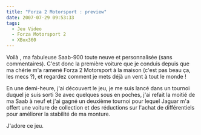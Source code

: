 ```yaml
---
title: "Forza 2 Motorsport : preview"
date: 2007-07-29 09:53:33
tags:
  - Jeu Video
  - Forza Motorsport 2
  - XBox360
---
```


Voilà , ma fabuleuse Saab-900 toute neuve et personnalisée (sans commentaires). C'est donc la première voiture que je conduis depuis que ma chérie m'a ramené Forza 2 Motorsport à la maison (c'est pas beau ça, les mecs&nbsp;?), et regardez comment je mets déjà un vent à tout le monde&nbsp;!

<!-- more -->

En une demi-heure, j'ai découvert le jeu, je me suis lancé dans un tournoi duquel je suis sorti 3e avec quelques sous en poches, j'ai refait la moitié de ma Saab à neuf et j'ai gagné un deuxième tournoi pour lequel Jaguar m'a offert une voiture de collection et des réductions sur l'achat de différentiels pour améliorer la stabilité de ma monture.

J'adore ce jeu.